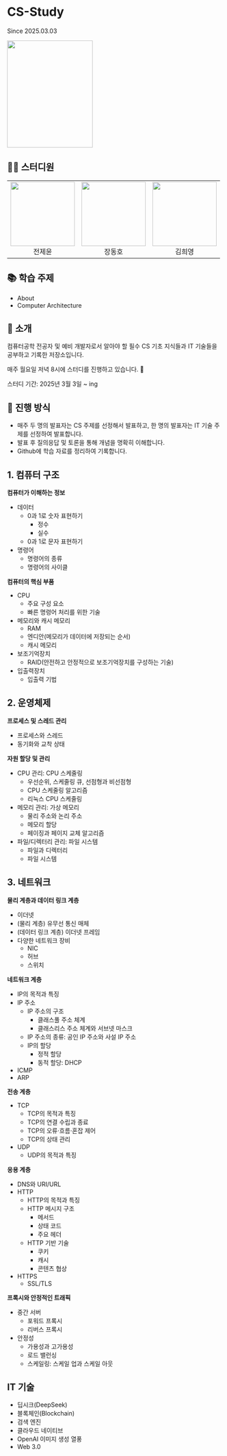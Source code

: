 # CS-Study

Since 2025.03.03

<img src="https://contents.kyobobook.co.kr/sih/fit-in/458x0/pdt/9791169212540.jpg" width="200" height="250"/>

## 👨‍💻 스터디원

<table style="border: none;">
  <tr>
    <td align="center" style="border: none;"><img src="https://github.com/user-attachments/assets/586301db-73c1-4220-af97-7927968cbede" width="150" height="150"/><br/>전제윤</td>
    <td align="center" style="border: none;"><img src="https://github.com/user-attachments/assets/8229218f-ebde-47a8-bf73-14ece4efe787" width="150" height="150"/><br/>장동호</td>
    <td align="center" style="border: none;"><img src="https://github.com/user-attachments/assets/b742962b-fd33-492e-86a5-7e0529f14501" width="150" height="150"/><br/>김희영</td>
</table>

## 📚 학습 주제

- About
- Computer Architecture

## 📖 소개

컴퓨터공학 전공자 및 예비 개발자로서 알아야 할 필수 CS 기초 지식들과 IT 기술들을 공부하고 기록한 저장소입니다.

매주 월요일 저녁 8시에 스터디를 진행하고 있습니다. 🌙

스터디 기간: 2025년 3월 3일 ~ ing

## 📝 진행 방식

- 매주 두 명의 발표자는 CS 주제를 선정해서 발표하고, 한 명의 발표자는 IT 기술 주제를 선정하여 발표합니다.
- 발표 후 질의응답 및 토론을 통해 개념을 명확히 이해합니다.
- Github에 학습 자료를 정리하여 기록합니다.

## 1. 컴퓨터 구조

**컴퓨터가 이해하는 정보**

- 데이터
  - 0과 1로 숫자 표현하기
    - 정수
    - 실수
  - 0과 1로 문자 표현하기
- 명령어
  - 명령어의 종류
  - 명령어의 사이클

**컴퓨터의 핵심 부품**

- CPU
  - 주요 구성 요소
  - 빠른 명령어 처리를 위한 기술
- 메모리와 캐시 메모리
  - RAM
  - 엔디안(메모리가 데이터에 저장되는 순서)
  - 캐시 메모리
- 보조기억장치
  - RAID(안전하고 안정적으로 보조기억장치를 구성하는 기술)
- 입출력장치
  - 입출력 기법

## 2. 운영체제

**프로세스 및 스레드 관리**

- 프로세스와 스레드
- 동기화와 교착 상태

**자원 할당 및 관리**

- CPU 관리: CPU 스케줄링
  - 우선순위, 스케줄링 큐, 선점형과 비선점형
  - CPU 스케줄링 알고리즘
  - 리눅스 CPU 스케줄링
- 메모리 관리: 가상 메모리
  - 물리 주소와 논리 주소
  - 메모리 할당
  - 페이징과 페이지 교체 알고리즘
- 파일/디렉터리 관리: 파일 시스템
  - 파일과 디렉터리
  - 파일 시스템

## 3. 네트워크

**물리 계층과 데이터 링크 계층**

- 이더넷
- (물리 계층) 유무선 통신 매체
- (데이터 링크 계층) 이더넷 프레임
- 다양한 네트워크 장비
  - NIC
  - 허브
  - 스위치

**네트워크 계층**

- IP의 목적과 특징
- IP 주소
  - IP 주소의 구조
    - 클래스풀 주소 체계
    - 클래스리스 주소 체계와 서브넷 마스크
  - IP 주소의 종류: 공인 IP 주소와 사설 IP 주소
  - IP의 할당
    - 정적 할당
    - 동적 할당: DHCP
- ICMP
- ARP

**전송 계층**

- TCP
  - TCP의 목적과 특징
  - TCP의 연결 수립과 종료
  - TCP의 오류·흐름·혼잡 제어
  - TCP의 상태 관리
- UDP
  - UDP의 목적과 특징

**응용 계층**

- DNS와 URI/URL
- HTTP
  - HTTP의 목적과 특징
  - HTTP 메시지 구조
    - 메서드
    - 상태 코드
    - 주요 헤더
  - HTTP 기반 기술
    - 쿠키
    - 캐시
    - 콘텐츠 협상
- HTTPS
  - SSL/TLS

**프록시와 안정적인 트래픽**
- 중간 서버
  - 포워드 프록시
  - 리버스 프록시
- 안정성
  - 가용성과 고가용성
  - 로드 밸런싱
  - 스케일링: 스케일 업과 스케일 아웃

## IT 기술

- 딥시크(DeepSeek)
- 블록체인(Blockchain)
- 검색 엔진
- 클라우드 네이티브
- OpenAI 이미지 생성 열풍
- Web 3.0
